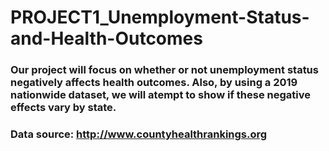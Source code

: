 # PROJECT1_Unemployment-Status-and-Health-Outcomes

### Our project will focus on whether or not unemployment status negatively affects health outcomes. Also, by using a 2019 nationwide dataset, we will atempt to show if these negative effects vary by state. 

### Data source: http://www.countyhealthrankings.org
